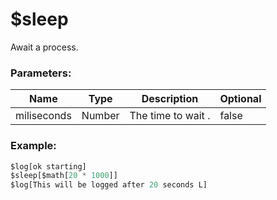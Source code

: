 # $sleep
Await a process.

### Parameters:
| Name        | Type        | Description                          | Optional |
| ----------- | ----------- | ------------------------------------ | -------- |
| miliseconds | Number      | The time to wait                 .   | false    |

### Example:
```js
$log[ok starting]
$sleep[$math[20 * 1000]]
$log[This will be logged after 20 seconds L]
```
